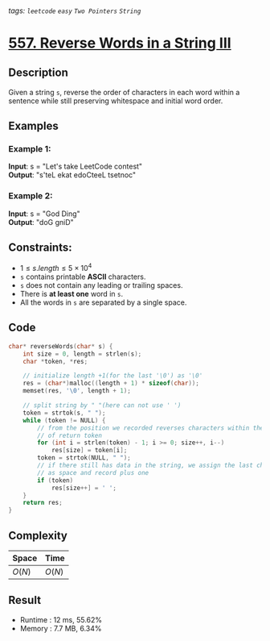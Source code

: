 ###### tags: `leetcode` `easy` `Two Pointers` `String`
# [557. Reverse Words in a String III](https://leetcode.com/problems/reverse-words-in-a-string-iii/description/)

## Description

Given a string `s`, reverse the order of characters in each word within a sentence while still preserving whitespace and initial word order.  

## Examples
### Example 1:

**Input**: s = "Let's take LeetCode contest"  
**Output**: "s'teL ekat edoCteeL tsetnoc"  

### Example 2:

**Input**: s = "God Ding"  
**Output**: "doG gniD"  

## Constraints:

- $1 \leq s.length \leq 5 \times 10^4$
- `s` contains printable **ASCII** characters.
- `s` does not contain any leading or trailing spaces.
- There is **at least one** word in `s`.
- All the words in `s` are separated by a single space.

## Code

```c
char* reverseWords(char* s) {
    int size = 0, length = strlen(s);
    char *token, *res;

    // initialize length +1(for the last '\0') as '\0'
    res = (char*)malloc((length + 1) * sizeof(char));
    memset(res, '\0', length + 1);

    // split string by " "(here can not use ' ')
    token = strtok(s, " ");
    while (token != NULL) {
        // from the position we recorded reverses characters within the length
        // of return token
        for (int i = strlen(token) - 1; i >= 0; size++, i--)
            res[size] = token[i];
        token = strtok(NULL, " ");
        // if there still has data in the string, we assign the last character
        // as space and record plus one
        if (token)
            res[size++] = ' ';
    }
    return res;
}
```

## Complexity

|Space |Time  |
|-     |-     |
|$O(N)$|$O(N)$|

## Result

- Runtime : 12 ms, 55.62%  
- Memory : 7.7 MB, 6.34%  